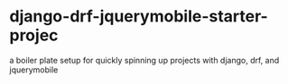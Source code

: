 # django-drf-jquerymobile-starter-projec
a boiler plate setup for quickly spinning up projects with django, drf, and jquerymobile
